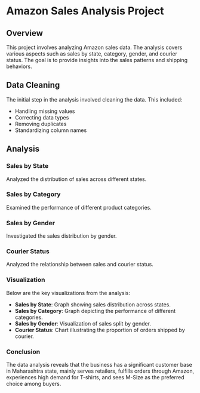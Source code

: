 # Amazon Sales Analysis Project

## Overview

This project involves analyzing Amazon sales data. The analysis covers various aspects such as sales by state, category, gender, and courier status. The goal is to provide insights into the sales patterns and shipping behaviors.

## Data Cleaning

The initial step in the analysis involved cleaning the data. This included:
- Handling missing values
- Correcting data types
- Removing duplicates
- Standardizing column names

## Analysis

### Sales by State
Analyzed the distribution of sales across different states.

### Sales by Category
Examined the performance of different product categories.

### Sales by Gender
Investigated the sales distribution by gender.

### Courier Status
Analyzed the relationship between sales and courier status. 



### Visualization

Below are the key visualizations from the analysis:

- **Sales by State**: Graph showing sales distribution across states.
- **Sales by Category**: Graph depicting the performance of different categories.
- **Sales by Gender**: Visualization of sales split by gender.
- **Courier Status**: Chart illustrating the proportion of orders shipped by courier.

### Conclusion
The data analysis reveals that the business has a significant customer base in Maharashtra state, mainly serves retailers, fulfills orders through Amazon, experiences high demand for T-shirts, and sees M-Size as the preferred choice among buyers.

